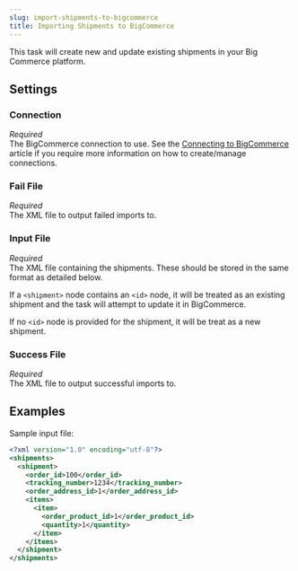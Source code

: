 ```yaml
---
slug: import-shipments-to-bigcommerce
title: Importing Shipments to BigCommerce
---
```

This task will create new and update existing shipments in your Big Commerce platform.

## Settings
### Connection
_Required_  
The BigCommerce connection to use. See the [Connecting to BigCommerce](connecting-to-bigcommerce) article if you require more information on how to create/manage connections.

### Fail File
_Required_  
The XML file to output failed imports to.

### Input File
_Required_  
The XML file containing the shipments. These should be stored in the same format as detailed below.

If a `<shipment>` node contains an `<id>` node, it will be treated as an existing shipment and the task will attempt to update it in BigCommerce.

If no `<id>` node is provided for the shipment, it will be treat as a new shipment.

### Success File
_Required_  
The XML file to output successful imports to.

## Examples
Sample input file:

```xml
<?xml version="1.0" encoding="utf-8"?>
<shipments>
  <shipment>
	<order_id>100</order_id>
	<tracking_number>1234</tracking_number>
	<order_address_id>1</order_address_id>
	<items>
	  <item>
		<order_product_id>1</order_product_id>
		<quantity>1</quantity>
	  </item>
	</items>
  </shipment>
</shipments>
```